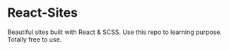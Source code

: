 # React-Sites
Beautiful sites built with React &amp; SCSS. Use this repo to learning purpose. 
Totally free to use.

